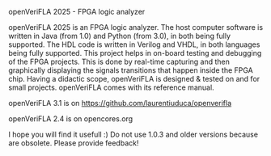 openVeriFLA 2025 - FPGA logic analyzer

openVeriFLA 2025 is an FPGA logic analyzer. The host computer software
is written in Java (from 1.0) and Python (from 3.0), in both being fully supported.
The HDL code is written in Verilog and VHDL, in both languages being fully supported.
This project helps in on-board testing and debugging of the FPGA projects.
This is done by real-time capturing and then graphically displaying
the signals transitions that happen inside the FPGA chip.
Having a didactic scope, openVeriFLA is designed & tested on and for small projects.
openVeriFLA comes with its reference manual.

openVeriFLA 3.1 is on https://github.com/laurentiuduca/openverifla

openVeriFLA 2.4 is on opencores.org

I hope you will find it usefull :)
Do not use 1.0.3 and older versions because are obsolete.
Please provide feedback! 

